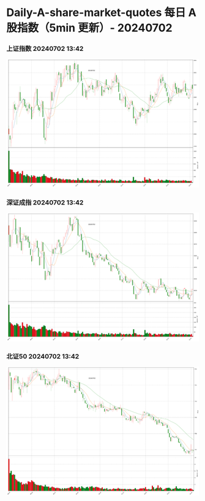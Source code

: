 
# Daily-A-share-market-quotes 每日 A 股指数（5min 更新）- 20240702

### 上证指数 20240702 13:42
![](./fig/2024/7/20240702-sh000001.png)

### 深证成指 20240702 13:42
![](./fig/2024/7/20240702-sz399001.png)

### 北证50 20240702 13:42
![](./fig/2024/7/20240702-bj899050.png)
